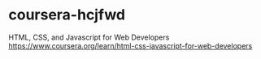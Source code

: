 # coursera-hcjfwd
HTML, CSS, and Javascript for Web Developers https://www.coursera.org/learn/html-css-javascript-for-web-developers

